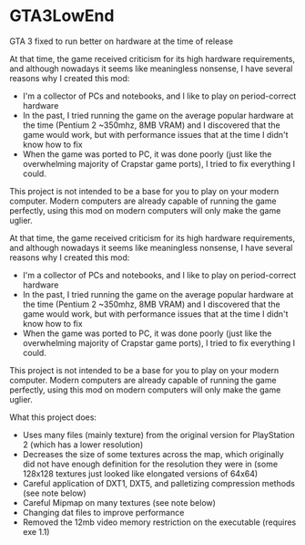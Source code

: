 # GTA3LowEnd
GTA 3 fixed to run better on hardware at the time of release

At that time, the game received criticism for its high hardware requirements, and although nowadays it seems like meaningless nonsense, I have several reasons why I created this mod:

- I'm a collector of PCs and notebooks, and I like to play on period-correct hardware
- In the past, I tried running the game on the average popular hardware at the time (Pentium 2 ~350mhz, 8MB VRAM) and I discovered that the game would work, but with performance issues that at the time I didn't know how to fix
- When the game was ported to PC, it was done poorly (just like the overwhelming majority of Crapstar game ports), I tried to fix everything I could.

This project is not intended to be a base for you to play on your modern computer. Modern computers are already capable of running the game perfectly, using this mod on modern computers will only make the game uglier.

At that time, the game received criticism for its high hardware requirements, and although nowadays it seems like meaningless nonsense, I have several reasons why I created this mod:

- I'm a collector of PCs and notebooks, and I like to play on period-correct hardware
- In the past, I tried running the game on the average popular hardware at the time (Pentium 2 ~350mhz, 8MB VRAM) and I discovered that the game would work, but with performance issues that at the time I didn't know how to fix
- When the game was ported to PC, it was done poorly (just like the overwhelming majority of Crapstar game ports), I tried to fix everything I could.

This project is not intended to be a base for you to play on your modern computer. Modern computers are already capable of running the game perfectly, using this mod on modern computers will only make the game uglier.

What this project does:

- Uses many files (mainly texture) from the original version for PlayStation 2 (which has a lower resolution)
- Decreases the size of some textures across the map, which originally did not have enough definition for the resolution they were in (some 128x128 textures just looked like elongated versions of 64x64)
- Careful application of DXT1, DXT5, and palletizing compression methods (see note below)
- Careful Mipmap on many textures (see note below)
- Changing dat files to improve performance
- Removed the 12mb video memory restriction on the executable (requires exe 1.1)
